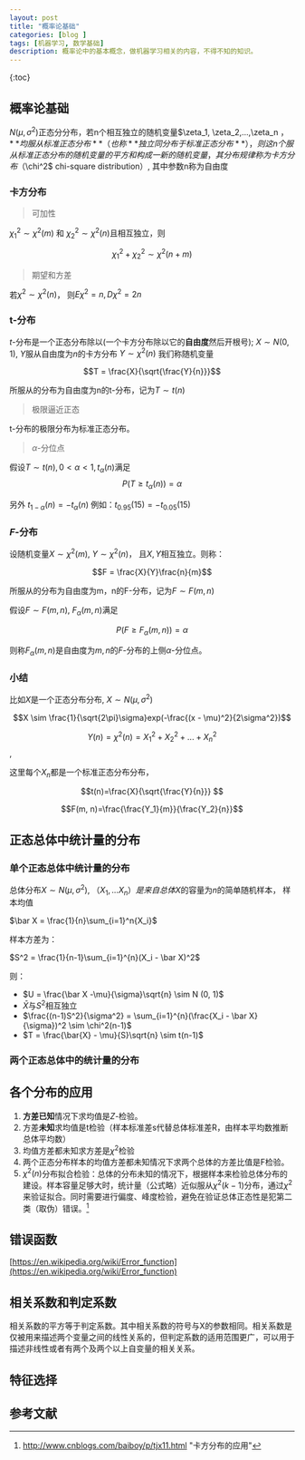 ```yaml
---
layout: post
title: "概率论基础"
categories: [blog ]
tags: [机器学习, 数学基础]
description: 概率论中的基本概念，做机器学习相关的内容，不得不知的知识。 
---
```


{:toc}


## 概率论基础

$N(\mu, \sigma^2)$正态分分布，若n个相互独立的随机变量$\zeta_1, \zeta_2,...,\zeta_n $，**均服从标准正态分布**（也称**独立同分布于标准正态分布**），则这n个服从标准正态分布的随机变量的平方和构成一新的随机变量，其分布规律称为卡方分布（$\chi^2$ chi-square distribution）, 其中参数n称为自由度

### 卡方分布

> 可加性

$\chi^2_1\sim\chi^2(m)$ 和 $\chi^2_2\sim\chi^2(n)$且相互独立，则

$$\chi^2_1 + \chi^2_2 \sim \chi^2(n+m)$$

> 期望和方差 

若$\chi^2\sim\chi^2(n)$， 则$E\chi^2 = n, D\chi^2 = 2n$

### t-分布

$t$-分布是一个正态分布除以(一个卡方分布除以它的**自由度**然后开根号);
$X \sim N(0, 1)$, $Y$服从自由度为$n$的卡方分布
$Y \sim\chi^2(n)$
我们称随机变量

$$T = \frac{X}{\sqrt{\frac{Y}{n}}}$$

所服从的分布为自由度为n的t-分布，记为$T \sim t(n)$

> 极限逼近正态

t-分布的极限分布为标准正态分布。

> $\alpha$-分位点

假设$T\sim t(n), 0 \lt \alpha \lt 1, t_{\alpha}(n)$满足
$$P(T \ge t_\alpha(n)) = \alpha$$

另外 $t_{1- \alpha}(n) = - t_\alpha(n)$
例如：$t_{0.95}(15) = - t_{0.05}(15)$

### $F$-分布

设随机变量$X \sim \chi^2(m)$, $Y \sim \chi^2(n)$， 且$X, Y$相互独立。则称：

$$F = \frac{X}{Y}\frac{n}{m}$$

所服从的分布为自由度为m，n的F-分布，记为$F\sim F(m,n)$

假设$F\sim F(m, n)$, $F_{\alpha}(m, n)$满足

$$P(F \ge F_\alpha(m, n)) = \alpha$$

则称$F_{\alpha}(m, n)$是自由度为$m, n$的$F$-分布的上侧$\alpha$-分位点。

### 小结

比如$X$是一个正态分布分布, $X \sim N(\mu, \sigma^2)$

$$X \sim \frac{1}{\sqrt{2\pi}\sigma}exp(-\frac{(x - \mu)^2}{2\sigma^2})$$

$$Y(n) = \chi^2(n)=X_1^2+X_2^2+...+X_n^2$$,

这里每个$X_n$都是一个标准正态分布分布，

$$t(n)=\frac{X}{\sqrt{\frac{Y}{n}}} $$

$$F(m, n)=\frac{\frac{Y_1}{m}}{\frac{Y_2}{n}}$$


## 正态总体中统计量的分布

### 单个正态总体中统计量的分布

总体分布$X \sim N(\mu, \sigma^2)$, $（X_1, ... X_n）是来自总体X$的容量为$n$的简单随机样本， 样本均值

$\bar X = \frac{1}{n}\sum_{i=1}^n{X_i}$

样本方差为：

$S^2 = \frac{1}{n-1}\sum_{i=1}^{n}(X_i - \bar X)^2$

则：

* $U = \frac{\bar X -\mu}{\sigma}\sqrt{n} \sim N (0, 1)$
* $\bar X$与$S^2$相互独立
* $\frac{(n-1)S^2}{\sigma^2} = \sum_{i=1}^{n}(\frac{X_i - \bar X}{\sigma})^2 \sim \chi^2(n-1)$ 
* $T = \frac{\bar{X} - \mu}{S}\sqrt{n} \sim t(n-1)$


### 两个正态总体中的统计量的分布

##  各个分布的应用

1. **方差已知**情况下求均值是$Z$-检验。
2. 方差**未知**求均值是t检验（样本标准差s代替总体标准差R，由样本平均数推断总体平均数）
3. 均值方差都未知求方差是$\chi^2$检验
4. 两个正态分布样本的均值方差都未知情况下求两个总体的方差比值是F检验。
5. $\chi^2(n)$分布拟合检验：总体的分布未知的情况下，根据样本来检验总体分布的建设。样本容量足够大时，统计量（公式略）近似服从$\chi^2(k-1)$分布，通过$\chi^2$来验证拟合。同时需要进行偏度、峰度检验，避免在验证总体正态性是犯第二类（取伪）错误。[^1]

## 错误函数

[https://en.wikipedia.org/wiki/Error_function](https://en.wikipedia.org/wiki/Error_function)

## 相关系数和判定系数 

相关系数的平方等于判定系数。其中相关系数的符号与X的参数相同。相关系数是仅被用来描述两个变量之间的线性关系的，但判定系数的适用范围更广，可以用于描述非线性或者有两个及两个以上自变量的相关关系。

## 特征选择



## 参考文献
[^1]: http://www.cnblogs.com/baiboy/p/tjx11.html "卡方分布的应用"